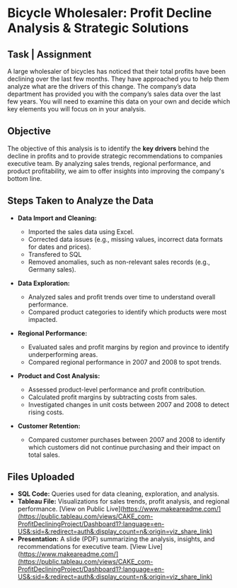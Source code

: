 # Bicycle Wholesaler: Profit Decline Analysis & Strategic Solutions


## Task | Assignment 
A large wholesaler of bicycles has noticed that their total profits have been declining over the last few months. They have approached you to help them analyze what are the drivers of this change. The company’s data department has provided you with the company’s sales data over the last few years. You will need to examine this data on your own and decide which key elements you will focus on in your analysis.


## Objective
The objective of this analysis is to identify the **key drivers** behind the decline in profits and to provide strategic recommendations to companies executive team. By analyzing sales trends, regional performance, and product profitability, we aim to offer insights into improving the company's bottom line.

## Steps Taken to Analyze the Data

- **Data Import and Cleaning:**  
  - Imported the sales data using Excel.
  - Corrected data issues (e.g., missing values, incorrect data formats for dates and prices).
  - Transfered to SQL
  - Removed anomalies, such as non-relevant sales records (e.g., Germany sales).

- **Data Exploration:**
  - Analyzed sales and profit trends over time to understand overall performance.
  - Compared product categories to identify which products were most impacted.

- **Regional Performance:**
  - Evaluated sales and profit margins by region and province to identify underperforming areas.
  - Compared regional performance in 2007 and 2008 to spot trends.

- **Product and Cost Analysis:**
  - Assessed product-level performance and profit contribution.
  - Calculated profit margins by subtracting costs from sales.
  - Investigated changes in unit costs between 2007 and 2008 to detect rising costs.

- **Customer Retention:**
  - Compared customer purchases between 2007 and 2008 to identify which customers did not continue purchasing and their impact on total sales.

## Files Uploaded

- **SQL Code:** Queries used for data cleaning, exploration, and analysis.
- **Tableau File:** Visualizations for sales trends, profit analysis, and regional performance. [View on Public Live](https://www.makeareadme.com/](https://public.tableau.com/views/CAKE_com-ProfitDecliningProject/Dashboard1?:language=en-US&:sid=&:redirect=auth&:display_count=n&:origin=viz_share_link)
- **Presentation:** A slide (PDF) summarizing the analysis, insights, and recommendations for executive team. [View Live](https://www.makeareadme.com/](https://public.tableau.com/views/CAKE_com-ProfitDecliningProject/Dashboard1?:language=en-US&:sid=&:redirect=auth&:display_count=n&:origin=viz_share_link)
